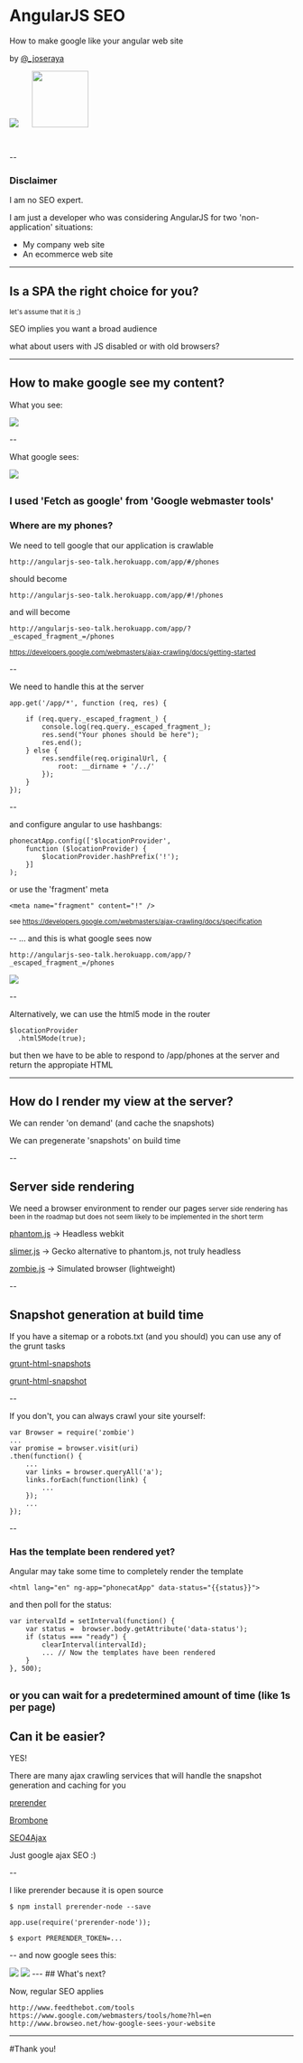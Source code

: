 # AngularJS SEO
How to make google like your angular web site

by [@_joseraya](http://www.twitter.com/_joseraya)

<img src="angularbcn-logo.png" style="border:none; background:none; box-shadow: none; margin-right:20px;" />
<img src="agilogy-logo.png" style="border:none; background:none; box-shadow: none; height: 100px; margin-bottom:30px;" />

-- 

### Disclaimer

I am no SEO expert. 

I am just a developer who was considering AngularJS for two 'non-application' situations:

* My company web site
* An ecommerce web site
---
## Is a SPA the right choice for you?

<small> let's assume that it is ;)  </small>

SEO implies you want a broad audience

what about users with JS disabled or with old browsers?

---
## How to make google see my content?

What you see:

<img src="what_you_see.png" />

--

What google sees:

<img src="what_google_sees.png" />

<small> I used 'Fetch as google' from 'Google webmaster tools'</small>
--
### Where are my phones?

We need to tell google that our application is crawlable

    http://angularjs-seo-talk.herokuapp.com/app/#/phones
    
should become

    http://angularjs-seo-talk.herokuapp.com/app/#!/phones
    
and will become

    http://angularjs-seo-talk.herokuapp.com/app/?_escaped_fragment_=/phones

<small>https://developers.google.com/webmasters/ajax-crawling/docs/getting-started</small>

--

We need to handle this at the server

    app.get('/app/*', function (req, res) {

        if (req.query._escaped_fragment_) {
            console.log(req.query._escaped_fragment_);
            res.send("Your phones should be here");
            res.end();
        } else {
            res.sendfile(req.originalUrl, {
                root: __dirname + '/../'
            });
        }
    });

--

and configure angular to use hashbangs:

    phonecatApp.config(['$locationProvider',
        function ($locationProvider) {
            $locationProvider.hashPrefix('!');
        }]
    );

or use the 'fragment' meta

    <meta name="fragment" content="!" />


<small> see https://developers.google.com/webmasters/ajax-crawling/docs/specification </small>

--
... and this is what google sees now

    http://angularjs-seo-talk.herokuapp.com/app/?_escaped_fragment_=/phones

<img src="what_google_sees_with_escaped_fragment.png" />

--

Alternatively, we can use the html5 mode in the router

    $locationProvider
      .html5Mode(true);
      
but then we have to be able to respond to /app/phones at the server and return the appropiate HTML

---
## How do I render my view at the server?

We can render 'on demand' (and cache the snapshots)

We can pregenerate 'snapshots' on build time

--

## Server side rendering 

We need a browser environment to render our pages 
<small>server side rendering has been in the roadmap but does not seem likely to be implemented in the short term</small>


[phantom.js](http://phantomjs.org/) -> Headless webkit

[slimer.js](http://slimerjs.org/) -> Gecko alternative to phantom.js, not truly headless

[zombie.js](http://zombie.labnotes.org/) -> Simulated browser (lightweight)

--

## Snapshot generation at build time

If you have a sitemap or a robots.txt (and you should) you can use any of the grunt tasks

[grunt-html-snapshots](https://github.com/localnerve/grunt-html-snapshots)

[grunt-html-snapshot](https://github.com/cburgdorf/grunt-html-snapshot)

--

If you don't, you can always crawl your site yourself:

    var Browser = require('zombie')
    ...
    var promise = browser.visit(uri)
    .then(function() {
        ...
        var links = browser.queryAll('a');
        links.forEach(function(link) {
            ...
        });
        ...
    });
    
--

### Has the template been rendered yet?

Angular may take some time to completely render the template 

    <html lang="en" ng-app="phonecatApp" data-status="{{status}}">
    
and then poll for the status:

    var intervalId = setInterval(function() {
        var status =  browser.body.getAttribute('data-status');
        if (status === "ready") {
            clearInterval(intervalId);
            ... // Now the templates have been rendered
        }
    }, 500);

<small>or you can wait for a predetermined amount of time (like 1s per page)</small>
---

## Can it be easier?

YES!

There are many ajax crawling services that will handle the snapshot generation and caching for you

[prerender](http://prerender.io)

[Brombone](http://www.brombone.com/)

[SEO4Ajax](http://www.seo4ajax.com/)
    
Just google ajax SEO :)

--

I like prerender because it is open source 

    $ npm install prerender-node --save
    
    app.use(require('prerender-node'));
    
    $ export PRERENDER_TOKEN=...
    
--
and now google sees this:

<img src="what_google_sees_with_prerender.png" />
<img src="what_google_sees_with_prerender_2.png" />
---
## What's next?

Now, regular SEO applies

    http://www.feedthebot.com/tools
    https://www.google.com/webmasters/tools/home?hl=en
    http://www.browseo.net/how-google-sees-your-website
    
---
#Thank you!

